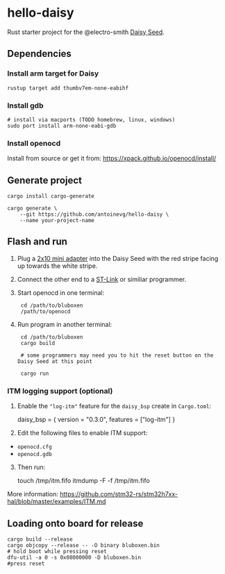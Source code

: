 # hello-daisy

Rust starter project for the @electro-smith [Daisy Seed](https://www.electro-smith.com/daisy/daisy).


## Dependencies

### Install arm target for Daisy

    rustup target add thumbv7em-none-eabihf

### Install gdb

    # install via macports (TODO homebrew, linux, windows)
    sudo port install arm-none-eabi-gdb

### Install openocd

Install from source or get it from: https://xpack.github.io/openocd/install/


## Generate project

    cargo install cargo-generate

    cargo generate \
        --git https://github.com/antoinevg/hello-daisy \
        --name your-project-name

## Flash and run

1. Plug a [2x10 mini adapter](https://www.mouser.com/ProductDetail/Olimex-Ltd/ARM-JTAG-20-10?qs=%2Fha2pyFaduimZ3uNdhcul1TKdFseYHCwn8utVVzKdZk85XwbGkysHA%3D%3D) into the Daisy Seed with the red stripe facing up towards the white stripe.
1. Connect the other end to a [ST-Link](https://www.mouser.com/ProductDetail/STMicroelectronics/ST-LINK-V2?qs=sGAEpiMZZMu3sxpa5v1qrqPIYHPyeOmOUBuCAg6HF1c%3D) or similiar programmer.
1. Start openocd in one terminal:

        cd /path/to/bluboxen
        /path/to/openocd

1. Run program in another terminal:

        cd /path/to/bluboxen
        cargo build

        # some programmers may need you to hit the reset button on the Daisy Seed at this point

        cargo run

### ITM logging support (optional) 

1. Enable the `"log-itm"` feature for the `daisy_bsp` create in `Cargo.toml`:

    daisy_bsp = { version = "0.3.0", features = ["log-itm"]  }

2. Edit the following files to enable ITM support:

  * `openocd.cfg`
  * `openocd.gdb`

3. Then run:

    touch /tmp/itm.fifo
    itmdump -F -f /tmp/itm.fifo



More information: https://github.com/stm32-rs/stm32h7xx-hal/blob/master/examples/ITM.md



## Loading onto board for release
```
cargo build --release
cargo objcopy --release -- -O binary bluboxen.bin
# hold boot while pressing reset
dfu-util -a 0 -s 0x08000000 -D bluboxen.bin
#press reset
```

